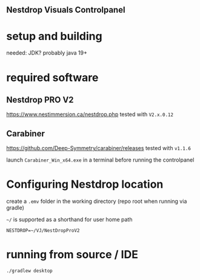 ## Nestdrop Visuals Controlpanel

# setup and building

needed: JDK? probably java 19+

# required software

## Nestdrop PRO V2
https://www.nestimmersion.ca/nestdrop.php
tested with `V2.x.0.12`

## Carabiner
https://github.com/Deep-Symmetry/carabiner/releases
tested with `v1.1.6`

launch `Carabiner_Win_x64.exe` in a terminal before running the controlpanel

# Configuring Nestdrop location

create a `.emv` folder in the working directory (repo root when running via gradle)

`~/` is supported as a shorthand for user home path
```.env
NESTDROP=~/VJ/NestDropProV2
```

# running from source / IDE

```bash
./gradlew desktop
```
